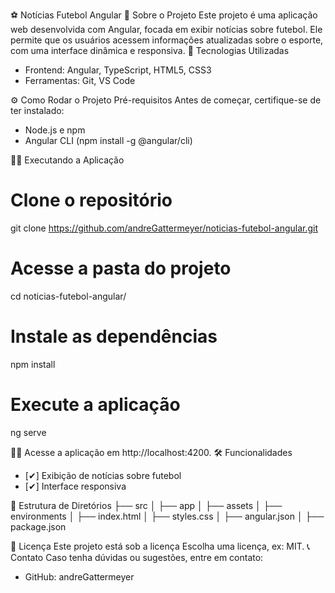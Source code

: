 ⚽ Notícias Futebol Angular
📌 Sobre o Projeto
Este projeto é uma aplicação web desenvolvida com Angular, focada em exibir notícias sobre futebol. Ele permite que os usuários acessem informações atualizadas sobre o esporte, com uma interface dinâmica e responsiva.
🚀 Tecnologias Utilizadas
- Frontend: Angular, TypeScript, HTML5, CSS3
- Ferramentas: Git, VS Code

⚙️ Como Rodar o Projeto
Pré-requisitos
Antes de começar, certifique-se de ter instalado:
- Node.js e npm
- Angular CLI (npm install -g @angular/cli)

🏃‍♂️ Executando a Aplicação
# Clone o repositório
git clone https://github.com/andreGattermeyer/noticias-futebol-angular.git

# Acesse a pasta do projeto
cd noticias-futebol-angular/

# Instale as dependências
npm install

# Execute a aplicação
ng serve


Acesse a aplicação em http://localhost:4200.
🛠 Funcionalidades
- [✔] Exibição de notícias sobre futebol
- [✔] Interface responsiva


🧩 Estrutura de Diretórios
├── src
│   ├── app
│   ├── assets
│   ├── environments
│   ├── index.html
│   ├── styles.css
│   ├── angular.json
│   ├── package.json


📜 Licença
Este projeto está sob a licença Escolha uma licença, ex: MIT.
📞 Contato
Caso tenha dúvidas ou sugestões, entre em contato:
- GitHub: andreGattermeyer







